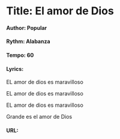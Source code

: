 # Title: El amor de Dios

#### Author: Popular

#### Rythm: Alabanza

#### Tempo: 60

#### Lyrics:
EL amor de dios es maravilloso

EL amor de dios es maravilloso

EL amor de dios es maravilloso

Grande es el amor de Dios


#### URL: 

